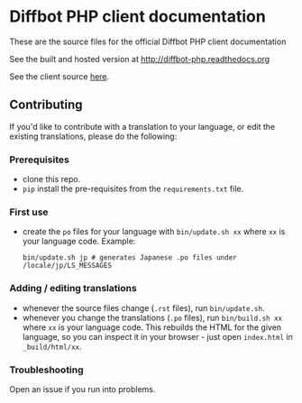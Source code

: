 # Diffbot PHP client documentation

These are the source files for the official Diffbot PHP client documentation

See the built and hosted version at http://diffbot-php.readthedocs.org

See the client source [here](https://github.com/swader/diffbot-php-client).

## Contributing

If you'd like to contribute with a translation to your language, or edit the existing translations, please do the following:

### Prerequisites

- clone this repo.
- `pip` install the pre-requisites from the `requirements.txt` file.

### First use

- create the `po` files for your language with `bin/update.sh xx` where `xx` is your language code. Example:
    
    ```
    bin/update.sh jp # generates Japanese .po files under /locale/jp/LS_MESSAGES
    ```

### Adding / editing translations

- whenever the source files change (`.rst` files), run `bin/update.sh`.
- whenever you change the translations (`.po` files), run `bin/build.sh xx` where `xx` is your language code. This rebuilds the HTML for the given language, so you can inspect it in your browser - just open `index.html` in `_build/html/xx`.

### Troubleshooting

Open an issue if you run into problems.